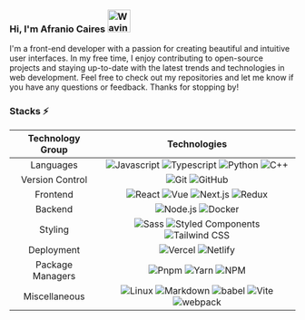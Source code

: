 ### Hi, I'm Afranio Caires <img src="https://raw.githubusercontent.com/Tarikul-Islam-Anik/Animated-Fluent-Emojis/master/Emojis/Hand%20gestures/Waving%20Hand%20Medium-Light%20Skin%20Tone.png" alt="Waving Hand Medium-Light Skin Tone" width="40" height="40" />
I'm a front-end developer with a passion for creating beautiful and intuitive user interfaces.
In my free time, I enjoy contributing to open-source projects and staying up-to-date with the latest trends and technologies in web development.
Feel free to check out my repositories and let me know if you have any questions or feedback. Thanks for stopping by!

<!-- [AfranioCaires's Stats](https://github-readme-stats.vercel.app/api?username=AfranioCaires&theme=default&show_icons=true&hide_border=true&count_private=true) -->
### Stacks ⚡ 

| Technology Group | Technologies |
| :---: | :---: |
| Languages | ![Javascript](https://img.shields.io/badge/-Javascript-22272e?logo=javascript) ![Typescript](https://img.shields.io/badge/-Typescript-22272e?logo=typescript) ![Python](https://img.shields.io/badge/-Python-22272e?logo=python) ![C++](https://img.shields.io/badge/-C++-22272e?logo=cplusplus)|
| Version Control | ![Git](https://img.shields.io/badge/-Git-22272e?logo=git) ![GitHub](https://img.shields.io/badge/-GitHub-22272e?logo=github) |
| Frontend | ![React](https://img.shields.io/badge/-React-22272e?logo=react) ![Vue](https://img.shields.io/badge/-Vue-22272e?logo=vue.js) ![Next.js](https://img.shields.io/badge/-Next.js-22272e?logo=next.js) ![Redux](https://img.shields.io/badge/-Redux-22272e?logo=redux&logoColor=ba8fff) |
| Backend | ![Node.js](https://img.shields.io/badge/-Node.js-22272e?logo=node.js) ![Docker](https://img.shields.io/badge/-Docker-22272e?logo=docker) |
| Styling | ![Sass](https://img.shields.io/badge/-Sass-22272e?logo=sass) ![Styled Components](https://img.shields.io/badge/-Styled%20Components-22272e?logo=styled-components) ![Tailwind CSS](https://img.shields.io/badge/-Tailwind%20CSS-22272e?logo=tailwind-css) |
| Deployment | ![Vercel](https://img.shields.io/badge/-Vercel-22272e?logo=vercel) ![Netlify](https://img.shields.io/badge/-Netlify-22272e?logo=netlify) |
| Package Managers | ![Pnpm](https://img.shields.io/badge/-Pnpm-22272e?logo=pnpm) ![Yarn](https://img.shields.io/badge/-Yarn-22272e?logo=yarn) ![NPM](https://img.shields.io/badge/-NPM-22272e?logo=npm) |
| Miscellaneous | ![Linux](https://img.shields.io/badge/-Linux-22272e?logo=linux) ![Markdown](https://img.shields.io/badge/-Markdown-22272e?logo=markdown) ![babel](https://img.shields.io/badge/-Babel-22272e?logo=babel) ![Vite](https://img.shields.io/badge/-Vite-22272e?logo=vite) ![webpack](https://img.shields.io/badge/-Webpack-22272e?logo=webpack)
<!-- ![Vue](https://img.shields.io/badge/-Vue-22272e?logo=vue.js)&nbsp;
![React Native](https://img.shields.io/badge/-React%20Native-22272e?logo=react)&nbsp;
![Expo](https://img.shields.io/badge/-Expo-22272e?logo=expo)&nbsp;
![Rust](https://img.shields.io/badge/-Rust-22272e?logo=rust)&nbsp;
![Cargo](https://img.shields.io/badge/-Cargo-22272e?logo=cargo)&nbsp;
![Go](https://img.shields.io/badge/-Go-22272e?logo=go)&nbsp;
